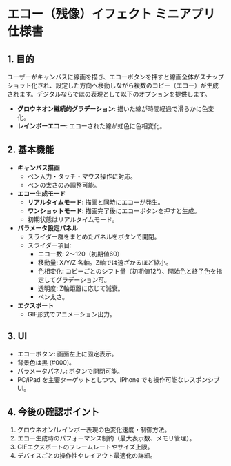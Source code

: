 # エコー（残像）イフェクト ミニアプリ 仕様書

## 1. 目的
ユーザーがキャンバスに線画を描き、エコーボタンを押すと線画全体がスナップショット化され、設定した方向へ移動しながら複数のコピー（エコー）が生成されます。デジタルならではの表現として以下のオプションを提供します。
- **グロウネオン継続的グラデーション**: 描いた線が時間経過で滑らかに色変化。
- **レインボーエコー**: エコーされた線が虹色に色相変化。

## 2. 基本機能
- **キャンバス描画**
  - ペン入力・タッチ・マウス操作に対応。
  - ペンの太さのみ調整可能。
- **エコー生成モード**
  - **リアルタイムモード**: 描画と同時にエコーが発生。
  - **ワンショットモード**: 描画完了後にエコーボタンを押すと生成。
  - 初期状態はリアルタイムモード。
- **パラメータ設定パネル**
  - スライダー群をまとめたパネルをボタンで開閉。
  - スライダー項目:
    - エコー数: 2〜120（初期値60）
    - 移動量: X/Y/Z 各軸。Z軸では遠ざかるほど縮小。
    - 色相変化: コピーごとのシフト量（初期値12°）、開始色と終了色を指定してグラデーション可。
    - 透明度: Z軸距離に応じて減衰。
    - ペン太さ。
- **エクスポート**
  - GIF形式でアニメーション出力。

## 3. UI
- エコーボタン: 画面左上に固定表示。
- 背景色は黒 (#000)。
- パラメータパネル: ボタンで開閉可能。
- PC/iPad を主要ターゲットとしつつ、iPhone でも操作可能なレスポンシブUI。

## 4. 今後の確認ポイント
1. グロウネオン/レインボー表現の色変化速度・制御方法。
2. エコー生成時のパフォーマンス制約（最大表示数、メモリ管理）。
3. GIFエクスポートのフレームレートやサイズ上限。
4. デバイスごとの操作性やレイアウト最適化の詳細。
